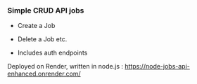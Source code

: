 ### Simple CRUD API jobs

- Create a Job
- Delete a Job etc.

- Includes auth endpoints

Deployed on Render, written in node.js : https://node-jobs-api-enhanced.onrender.com/
